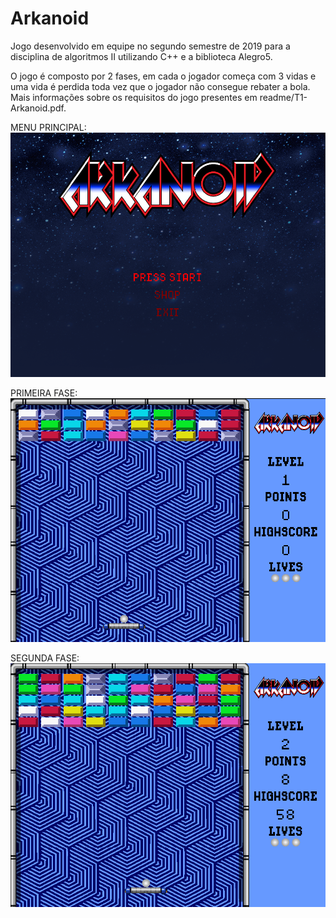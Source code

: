 # Arkanoid

Jogo desenvolvido em equipe no segundo semestre de 2019 para a disciplina de algoritmos II utilizando C++ e a biblioteca Alegro5.

O jogo é composto por 2 fases, em cada o jogador começa com 3 vidas e uma vida é perdida toda vez que o jogador não consegue rebater a bola.
Mais informações sobre os requisitos do jogo presentes em readme/T1-Arkanoid.pdf.

MENU PRINCIPAL:<br>
![Menu](https://github.com/leonardoborck/Arkanoid_Game/blob/main/readme/arkanoid_menu.png?raw=true)

PRIMEIRA FASE:<br>
![Primeira Fase](https://github.com/leonardoborck/Arkanoid_Game/blob/main/readme/arkanoid_mapa1.png?raw=true)

SEGUNDA FASE:<br>
![Segunda Fase](https://github.com/leonardoborck/Arkanoid_Game/blob/main/readme/arkanoid_mapa2.png?raw=true)
